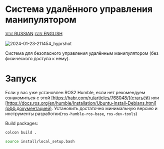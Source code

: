 # Система удалённого управления манипулятором
[🇷🇺 RUSSIAN](README.md)
[🇬🇧 ENGLISH](README.EN.md)

![2024-01-23-211454_hyprshot](https://github.com/robotx-school/Remote-Manipulator/assets/55328925/6466a09f-4f2c-40e0-974b-d5a06af8dd7f)

Система для безопасного управления удалённым манипулятором (без физического доступа к нему).

# Запуск
Если у вас уже установлен ROS2 Humble, если нет рекомендуем ознакомиться с этой [https://habr.com/ru/articles/768048/](статьёй) или [https://docs.ros.org/en/humble/Installation/Ubuntu-Install-Debians.html](офф.документацией). Установить достаточно минимальную версию и инструменты разработки(`ros-humble-ros-base`, `ros-dev-tools`)

Build packages:
```bash
colcon build .
```

```bash
source install/local_setup.bash
```

